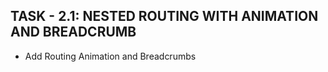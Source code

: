 ## TASK - 2.1: NESTED ROUTING WITH ANIMATION AND BREADCRUMB

- Add Routing Animation and Breadcrumbs
